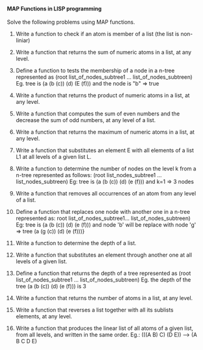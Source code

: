 
#### MAP Functions in LISP programming

Solve the following problems using MAP functions.

1. Write a function to check if an atom is member of a list (the list is non-liniar)

2. Write a function that returns the sum of numeric atoms in a list, at any level.

3. Define a function to tests the membership of a node in a n-tree represented as (root list_of_nodes_subtree1 ... list_of_nodes_subtreen)
Eg. tree is (a (b (c)) (d) (E (f))) and the node is "b" => true

4. Write a function that returns the product of numeric atoms in a list, at any level.

5. Write a function that computes the sum of even numbers and the decrease the sum of odd numbers, at any level of a list.

6. Write a function that returns the maximum of numeric atoms in a list, at any level.

7. Write a function that substitutes an element E with all elements of a list L1 at all levels of a given list L.

8. Write a function to determine the number of nodes on the level k from a n-tree represented as follows: (root list_nodes_subtree1 ... list_nodes_subtreen)
Eg: tree is (a (b (c)) (d) (e (f))) and k=1 => 3 nodes

9. Write a function that removes all occurrences of an atom from any level of a list.

10. Define a function that replaces one node with another one in a n-tree represented as: root list_of_nodes_subtree1... list_of_nodes_subtreen)
Eg: tree is (a (b (c)) (d) (e (f))) and node 'b' will be replace with node 'g' => tree (a (g (c)) (d) (e (f)))}

11. Write a function to determine the depth of a list.

12. Write a function that substitutes an element through another one at all levels of a given list.

13. Define a function that returns the depth of a tree represented as (root list_of_nodes_subtree1 ... list_of_nodes_subtreen)
Eg. the depth of the tree (a (b (c)) (d) (e (f))) is 3

14. Write a function that returns the number of atoms in a list, at any level.

15. Write a function that reverses a list together with all its sublists elements, at any level.

16. Write a function that produces the linear list of all atoms of a given list, from all levels, and written in the same order. Eg.: (((A B) C) (D E)) --> (A B C D E)

